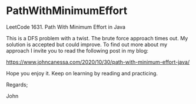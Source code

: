 # PathWithMinimumEffort
LeetCode 1631. Path With Minimum Effort in Java

This is a DFS problem with a twist.
The brute force approach times out.
My solution is accepted but could improve.
To find out more about my approach I invite you to read the following post in my blog:

https://www.johncanessa.com/2020/10/30/path-with-minimum-effort-java/

Hope you enjoy it.
Keep on learning by reading and practicing.

Regards;

John
